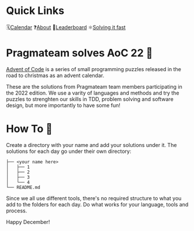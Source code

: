 # Quick Links

🗓[Calendar][aoc-cal] ❓[About][aoc] 🏃[Leaderboard][aoc-lead] ⚛[Solving it fast][hyper-neutrino]

[aoc-cal]: https://adventofcode.com/2022
[aoc-lead]: https://adventofcode.com/2022/leaderboard
[hyper-neutrino]: https://www.youtube.com/@hyper-neutrino/featured

# Pragmateam solves AoC 22 🎅

[Advent of Code][aoc] is a series of small programming puzzles released in the road to christmas as an advent calendar.

[aoc]: https://adventofcode.com/2022/about

These are the solutions from Pragmateam team members participating in the 2022 edition. We use a varity of languages and methods and try the puzzles to strenghten our skills in TDD, problem solving and software design, but more importantly to have some fun!

# How To 🎄

Create a directory with your name and add your solutions under it. The solutions for each day go under their own directory:

```
├── <your name here>
│   ├── 1
│   ├── 2
│   ├── 3
│   └── 4
└── README.md
```

Since we all use different tools, there's no required structure to what you add to the folders for each day. Do what works for your language, tools and process.

Happy December!

